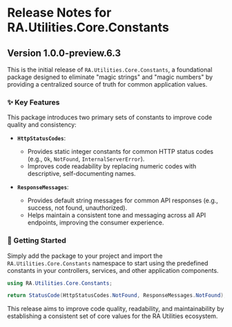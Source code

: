 # Release Notes for RA.Utilities.Core.Constants

## Version 1.0.0-preview.6.3

This is the initial release of `RA.Utilities.Core.Constants`, a foundational package designed to eliminate "magic strings" and "magic numbers" by providing a centralized source of truth for common application values.

### ✨ Key Features

This package introduces two primary sets of constants to improve code quality and consistency:

*   **`HttpStatusCodes`**:
    *   Provides static integer constants for common HTTP status codes (e.g., `Ok`, `NotFound`, `InternalServerError`).
    *   Improves code readability by replacing numeric codes with descriptive, self-documenting names.

*   **`ResponseMessages`**:
    *   Provides default string messages for common API responses (e.g., success, not found, unauthorized).
    *   Helps maintain a consistent tone and messaging across all API endpoints, improving the consumer experience.

### 🚀 Getting Started

Simply add the package to your project and import the `RA.Utilities.Core.Constants` namespace to start using the predefined constants in your controllers, services, and other application components.

```csharp
using RA.Utilities.Core.Constants;

return StatusCode(HttpStatusCodes.NotFound, ResponseMessages.NotFound);
```

This release aims to improve code quality, readability, and maintainability by establishing a consistent set of core values for the RA Utilities ecosystem.
